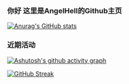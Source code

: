 ### 你好 这里是AngelHell的Github主页

[![Anurag's GitHub stats](https://github-readme-stats.vercel.app/api?username=Angelhellwolf)](https://github.com/anuraghazra/github-readme-stats)

### 近期活动
[![Ashutosh's github activity graph](https://github-readme-activity-graph.vercel.app/graph?username=Angelhellwolf&theme=dracula)](https://github.com/ashutosh00710/github-readme-activity-graph)

[![GitHub Streak](https://streak-stats.demolab.com/?user=Angelhellwolf)](https://git.io/streak-stats)

<!--
**Angelhellwolf/Angelhellwolf** is a ✨ _special_ ✨ repository because its `README.md` (this file) appears on your GitHub profile.

Here are some ideas to get you started:

- 🔭 I’m currently working on ...
- 🌱 I’m currently learning ...
- 👯 I’m looking to collaborate on ...
- 🤔 I’m looking for help with ...
- 💬 Ask me about ...
- 📫 How to reach me: ...
- 😄 Pronouns: ...
- ⚡ Fun fact: ...
-->

